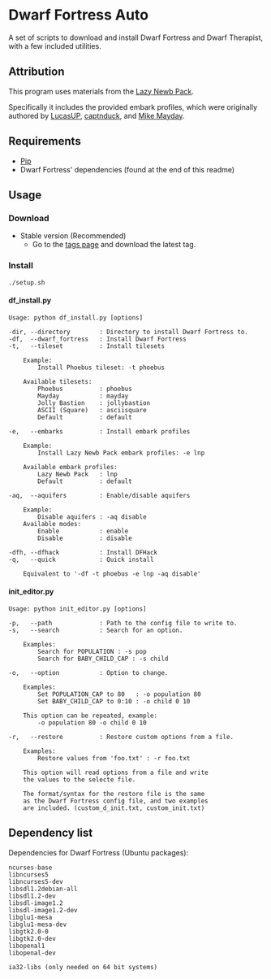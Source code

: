 Dwarf Fortress Auto
===================

A set of scripts to download and install Dwarf Fortress and
Dwarf Therapist, with a few included utilities.

## Attribution

This program uses materials from the
[Lazy Newb Pack](http://www.bay12forums.com/smf/index.php?topic=59026.0).

Specifically it includes the provided embark profiles, which
were originally authored by
[LucasUP](http://www.funkybomp.com/),
[captnduck](https://www.youtube.com/user/captnduck), and
[Mike Mayday](http://mayday.w.staszic.waw.pl/df.php).


## Requirements

- [Pip](www.pip-installer.org)
- Dwarf Fortress' dependencies (found at the end of this readme)

## Usage
### Download

- Stable version (Recommended)
    - Go to the
        [tags page](https://github.com/haesken/dwarf_fortress_auto/tags)
        and download the latest tag.

### Install

    ./setup.sh

#### df\_install.py
    Usage: python df_install.py [options]

    -dir, --directory        : Directory to install Dwarf Fortress to.
    -df,  --dwarf_fortress   : Install Dwarf Fortress
    -t,   --tileset          : Install tilesets

        Example:
            Install Phoebus tileset: -t phoebus

        Available tilesets:
            Phoebus          : phoebus
            Mayday           : mayday
            Jolly Bastion    : jollybastion
            ASCII (Square)   : asciisquare
            Default          : default

    -e,   --embarks          : Install embark profiles

        Example:
            Install Lazy Newb Pack embark profiles: -e lnp

        Available embark profiles:
            Lazy Newb Pack   : lnp
            Default          : default

    -aq,  --aquifers         : Enable/disable aquifers

        Example:
            Disable aquifers : -aq disable
        Available modes:
            Enable           : enable
            Disable          : disable

    -dfh, --dfhack           : Install DFHack
    -q,   --quick            : Quick install

        Equivalent to '-df -t phoebus -e lnp -aq disable'


#### init\_editor.py
    Usage: python init_editor.py [options]

    -p,   --path             : Path to the config file to write to.
    -s,   --search           : Search for an option.

        Examples:
            Search for POPULATION : -s pop
            Search for BABY_CHILD_CAP : -s child

    -o,   --option           : Option to change.

        Examples:
            Set POPULATION_CAP to 80   : -o population 80
            Set BABY_CHILD_CAP to 0:10 : -o child 0 10

        This option can be repeated, example:
            -o population 80 -o child 0 10

    -r,   --restore          : Restore custom options from a file.

        Examples:
            Restore values from 'foo.txt' : -r foo.txt

        This option will read options from a file and write
        the values to the selecte file.

        The format/syntax for the restore file is the same
        as the Dwarf Fortress config file, and two examples
        are included. (custom_d_init.txt, custom_init.txt)


## Dependency list
Dependencies for Dwarf Fortress (Ubuntu packages):

    ncurses-base
    libncurses5
    libncurses5-dev
    libsdl1.2debian-all
    libsdl1.2-dev
    libsdl-image1.2
    libsdl-image1.2-dev
    libglu1-mesa
    libglu1-mesa-dev
    libgtk2.0-0
    libgtk2.0-dev
    libopenal1
    libopenal-dev

    ia32-libs (only needed on 64 bit systems)
